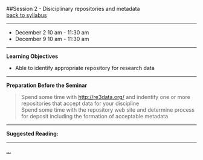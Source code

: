 ##Session 2 - Disiciplinary repositories and metadata  
[back to syllabus](syllabus.md)  

---

* December 2 10 am - 11:30 am  
* December 9 10 am - 11:30 am

---

**Learning Objectives**  
- Able to identify appropriate repository for research data

---

**Preparation Before the Seminar**  

> Spend some time with http://re3data.org/ and indentify one or more repositories that accept data for your discipline  
> Spend some time with the repository web site and determine process for deposit including the formation of acceptable metadata

---

**Suggested Reading:**  

---

[...](lessons/session02/lesson02.md)
